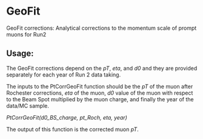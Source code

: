 # GeoFit
GeoFit corrections: Analytical corrections to the momentum scale of prompt muons for Run2


## Usage:

The GeoFit corrections depend on the *pT*, *eta*, and *d0* and they are provided separately for each year of Run 2 data taking.

The inputs to the PtCorrGeoFit function should be the *pT* of the muon after Rochester corrections, *eta* of the muon, *d0* value of the muon with respect to the Beam Spot multiplied by the muon charge, and finally the year of the data/MC sample.

*PtCorrGeoFit(d0_BS_charge, pt_Roch, eta, year)*

The output of this function is the corrected muon *pT*. 
